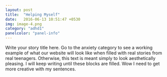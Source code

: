 ```yaml
---
layout: post
title:  "Helping Myself"
date:   2016-06-13 10:51:47 +0530
img: image-4.png
category: "adhd1"
panelcolor: "panel-info"
---
```

Write your story title here. Go to the anxiety category to see a working example of what our website will look like when filled with real stories from real teenagers. Otherwise, this text is meant simply to look aesthetically pleasing. I will keep writing until these blocks are filled. Wow I need to get more creative with my sentences.